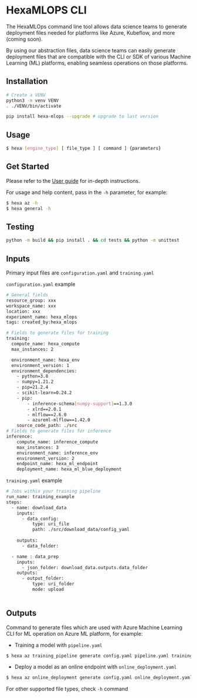 # HexaMLOPS CLI


The  HexaMLOps command line tool allows data science teams to generate deployment files needed for platforms like Azure, Kubeflow, and more (coming soon).

By using our abstraction files, data science teams can easily generate deployment files that are compatible with the CLI or SDK of various Machine Learning (ML) platforms, enabling seamless operations on those platforms.


## Installation

```bash
# Create a VENV
python3 -m venv VENV
. ./VENV/bin/activate
```

```bash
pip install hexa-mlops --upgrade # upgrade to last version
```



## Usage

```bash
$ hexa [engine_type] [ file_type ] [ command ] {parameters}
```

## Get Started

Please refer to the [User guide](docs/USERGUIDE.md) for in-depth instructions.

For usage and help content, pass in the `-h` parameter, for example:

```bash
$ hexa az -h
$ hexa general -h
```

## Testing

```bash
python -m build && pip install . && cd tests && python -m unittest
```
## Inputs
Primary input files are `configuration.yaml` and `training.yaml`

`configuration.yaml` example

```bash
# General fields
resource_group: xxx
workspace_name: xxx
location: xxx
experiment_name: hexa_mlops
tags: created_by:hexa_mlops

# Fields to generate files for training
training:  
  compute_name: hexa_compute
  max_instances: 2

  environment_name: hexa_env
  environment_version: 1
  environment_dependencies:
    - python=3.8
    - numpy=1.21.2
    - pip=21.2.4
    - scikit-learn=0.24.2
    - pip:
        - inference-schema[numpy-support]==1.3.0
        - xlrd==2.0.1
        - mlflow==2.6.0
        - azureml-mlflow==1.42.0
    source_code_path: ./src
# Fields to generate files for inference
inference:
    compute_name: inference_compute
    max_instances: 3
    environment_name: inference_env
    environment_version: 2
    endpoint_name: hexa_ml_endpoint
    deployment_name: hexa_ml_blue_deployment
```

`training.yaml` example
```bash
# Jobs within your training pipeline
run_name: training_example
steps:
  - name: download_data
    inputs:
      - data_config: 
          type: uri_file
          path: ./src/download_data/config_yaml
     
    outputs:
      - data_folder: 

  - name : data_prep
    inputs:
      - json_folder: download_data.outputs.data_folder
    outputs:
      - output_folder: 
          type: uri_folder
          mode: upload
 
```
## Outputs

Command to generate files which are used with Azure Machine Learning CLI for ML operation on Azure ML platform, for example:


- Training a model with `pipeline.yaml`
```bash
$ hexa az training_pipeline generate config.yaml pipeline.yaml training.yaml
```

- Deploy a model as an online endpoint with `online_deployment.yaml`
```bash
$ hexa az online_deployment generate config.yaml online_deployment.yaml
```
For other supported file types, check `-h` command